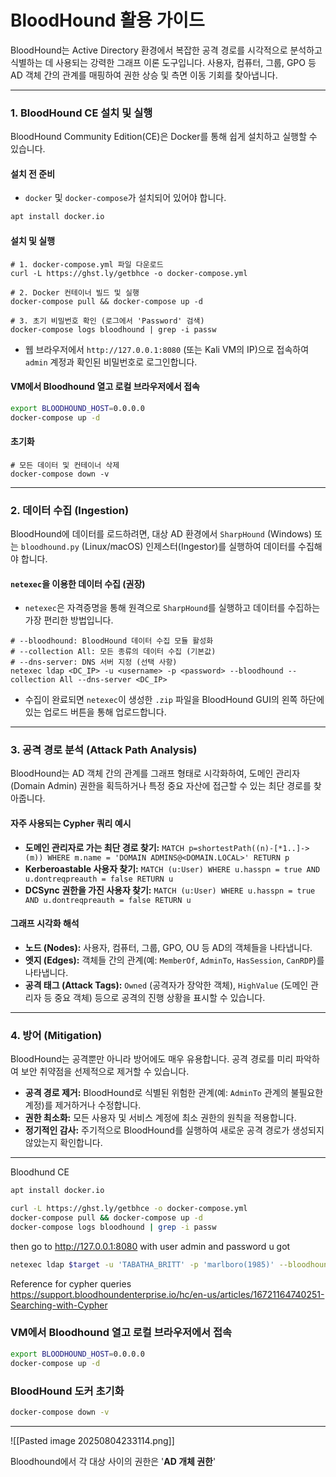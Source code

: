 


# BloodHound 활용 가이드

BloodHound는 Active Directory 환경에서 복잡한 공격 경로를 시각적으로 분석하고 식별하는 데 사용되는 강력한 그래프 이론 도구입니다. 사용자, 컴퓨터, 그룹, GPO 등 AD 객체 간의 관계를 매핑하여 권한 상승 및 측면 이동 기회를 찾아냅니다.

---

### **1. BloodHound CE 설치 및 실행**

BloodHound Community Edition(CE)은 Docker를 통해 쉽게 설치하고 실행할 수 있습니다.

#### **설치 전 준비**
- `docker` 및 `docker-compose`가 설치되어 있어야 합니다.
```bash title="Make sure you have"
apt install docker.io
```

#### **설치 및 실행**
```bash(title="BloodHound CE 설치 및 실행")
# 1. docker-compose.yml 파일 다운로드
curl -L https://ghst.ly/getbhce -o docker-compose.yml

# 2. Docker 컨테이너 빌드 및 실행
docker-compose pull && docker-compose up -d

# 3. 초기 비밀번호 확인 (로그에서 'Password' 검색)
docker-compose logs bloodhound | grep -i passw
```

- 웹 브라우저에서 `http://127.0.0.1:8080` (또는 Kali VM의 IP)으로 접속하여 `admin` 계정과 확인된 비밀번호로 로그인합니다.

#### VM에서 Bloodhound 열고 로컬 브라우저에서 접속
```bash title="kali"
export BLOODHOUND_HOST=0.0.0.0
docker-compose up -d
```


#### **초기화**
```bash(title="BloodHound 도커 초기화")
# 모든 데이터 및 컨테이너 삭제
docker-compose down -v
```

---

### **2. 데이터 수집 (Ingestion)**

BloodHound에 데이터를 로드하려면, 대상 AD 환경에서 `SharpHound` (Windows) 또는 `bloodhound.py` (Linux/macOS) 인제스터(Ingestor)를 실행하여 데이터를 수집해야 합니다.

#### **`netexec`을 이용한 데이터 수집 (권장)**
- `netexec`은 자격증명을 통해 원격으로 `SharpHound`를 실행하고 데이터를 수집하는 가장 편리한 방법입니다.

```bash(title="netexec으로 BloodHound 데이터 수집")
# --bloodhound: BloodHound 데이터 수집 모듈 활성화
# --collection All: 모든 종류의 데이터 수집 (기본값)
# --dns-server: DNS 서버 지정 (선택 사항)
netexec ldap <DC_IP> -u <username> -p <password> --bloodhound --collection All --dns-server <DC_IP>
```

- 수집이 완료되면 `netexec`이 생성한 `.zip` 파일을 BloodHound GUI의 왼쪽 하단에 있는 업로드 버튼을 통해 업로드합니다.

---

### **3. 공격 경로 분석 (Attack Path Analysis)**

BloodHound는 AD 객체 간의 관계를 그래프 형태로 시각화하여, 도메인 관리자(Domain Admin) 권한을 획득하거나 특정 중요 자산에 접근할 수 있는 최단 경로를 찾아줍니다.

#### **자주 사용되는 Cypher 쿼리 예시**
- **도메인 관리자로 가는 최단 경로 찾기:**
  `MATCH p=shortestPath((n)-[*1..]->(m)) WHERE m.name = 'DOMAIN ADMINS@<DOMAIN.LOCAL>' RETURN p`
- **Kerberoastable 사용자 찾기:**
  `MATCH (u:User) WHERE u.hasspn = true AND u.dontreqpreauth = false RETURN u`
- **DCSync 권한을 가진 사용자 찾기:**
  `MATCH (u:User) WHERE u.hasspn = true AND u.dontreqpreauth = false RETURN u`

#### **그래프 시각화 해석**
- **노드 (Nodes):** 사용자, 컴퓨터, 그룹, GPO, OU 등 AD의 객체들을 나타냅니다.
- **엣지 (Edges):** 객체들 간의 관계(예: `MemberOf`, `AdminTo`, `HasSession`, `CanRDP`)를 나타냅니다.
- **공격 태그 (Attack Tags):** `Owned` (공격자가 장악한 객체), `HighValue` (도메인 관리자 등 중요 객체) 등으로 공격의 진행 상황을 표시할 수 있습니다.

---

### **4. 방어 (Mitigation)**

BloodHound는 공격뿐만 아니라 방어에도 매우 유용합니다. 공격 경로를 미리 파악하여 보안 취약점을 선제적으로 제거할 수 있습니다.

- **공격 경로 제거:** BloodHound로 식별된 위험한 관계(예: `AdminTo` 관계의 불필요한 계정)를 제거하거나 수정합니다.
- **권한 최소화:** 모든 사용자 및 서비스 계정에 최소 권한의 원칙을 적용합니다.
- **정기적인 감사:** 주기적으로 BloodHound를 실행하여 새로운 공격 경로가 생성되지 않았는지 확인합니다.


---




Bloodhund CE

```bash title="Make sure you have"
apt install docker.io
```


```bash
curl -L https://ghst.ly/getbhce -o docker-compose.yml
docker-compose pull && docker-compose up -d
docker-compose logs bloodhound | grep -i passw
```


then go to http://127.0.0.1:8080 with user admin and password u got

```bash title="ingest data you get from netexec"
netexec ldap $target -u 'TABATHA_BRITT' -p 'marlboro(1985)' --bloodhound --collection All --dns-server $target
```

Reference for cypher queries
https://support.bloodhoundenterprise.io/hc/en-us/articles/16721164740251-Searching-with-Cypher


### VM에서 Bloodhound 열고 로컬 브라우저에서 접속
```bash title="kali"
export BLOODHOUND_HOST=0.0.0.0
docker-compose up -d
```


### BloodHound 도커 초기화
```bash
docker-compose down -v
```


---

![[Pasted image 20250804233114.png]]

Bloodhound에서 각 대상 사이의 권한은 '**AD 개체 권한**'

